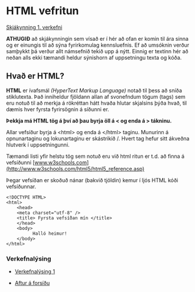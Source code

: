 # HTML vefritun  

[Skjákynning 1. verkefni](https://gjg.github.io/Vefhonnun/)

**ATHUGIÐ** að skjákynningin sem vísað er í hér að ofan er komin til ára sinna og er einungis til að sýna fyrirkomulag kennsluefnis. Ef að umsóknin verður samþykkt þá verður allt námsefnið tekið upp á nýtt. Einnig er textinn hér að neðan alls ekki tæmandi heldur sýnishorn af uppsetningu texta og kóða.

## Hvað er HTML?
 
**HTML** er ívafsmál _(HyperText Markup Language)_  notað til þess að sníða stiklutexta.  Það inniheldur fjöldann allan af svonefndum tögum (tags) sem eru notuð til að merkja á rökréttan hátt hvaða hlutar skjalsins þýða hvað, til dæmis hver fyrsta fyrirsögnin á síðunni er. 

**Þekkja má HTML tög á því að þau byrja öll á   <  og enda á  > tákninu.**

Allar vefsíður byrja á &lt;html> og enda á &lt;/html> taginu.  Munurinn á opnunartaginu og lokunartaginu er skástrikið /.  Hvert tag hefur sitt ákveðna hlutverk í uppsetningunni. 

Tæmandi listi yfir helstu tög sem notuð eru við html ritun er t.d. að finna á vefsíðunni [www.w3schools.com](http://www.w3schools.com/html5/html5_reference.asp) 

Þegar vefsíðan er skoðuð nánar (bakvið tjöldin) kemur í ljós HTML kóði vefsíðunnar. 
 
```
<!DOCTYPE HTML> 
<html>  
	<head>  
	<meta charset="utf-8" /> 
	<title> Fyrsta vefsíðan mín </title>  
	</head>  
	<body>  
	      Halló heimur! 
	</body>  
</html>  

```
### Verkefnalýsing 
* [Verkefnalýsing 1](Verkefni-1.md)

* [Aftur á forsíðu](https://github.com/GJG/Vefhonnun)

